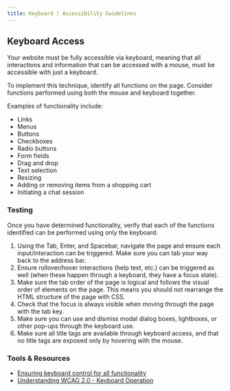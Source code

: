 ```yaml
---
title: Keyboard | Accessibility Guidelines
---
```


## Keyboard Access
Your website must be fully accessible via keyboard, meaning that all interactions and information that can be accessed with a mouse, must be accessible with just a keyboard.

To implement this technique, identify all functions on the page. Consider functions performed using both the mouse and keyboard together.

Examples of functionality include:

* Links
* Menus
* Buttons
* Checkboxes
* Radio buttons
* Form fields
* Drag and drop
* Text selection
* Resizing
* Adding or removing items from a shopping cart
* Initiating a chat session

### Testing
Once you have determined functionality, verify that each of the functions identified can be performed using only the keyboard:

1. Using the Tab, Enter, and Spacebar, navigate the page and ensure each input/interaction can be triggered. Make sure you can tab your way back to the address bar.
2. Ensure rollover/hover interactions (help text, etc.) can be triggered as well (when these happen through a keyboard, they have a focus state).
3. Make sure the tab order of the page is logical and follows the visual order of elements on the page. This means you should not rearrange the HTML structure of the page with CSS.
4. Check that the focus is always visible when moving through the page with the tab key.
5. Make sure you can use and dismiss modal dialog boxes, lightboxes, or other pop-ups through the keyboard use.
6. Make sure all title tags are available through keyboard access, and that no title tags are exposed only by hovering with the mouse.

### Tools & Resources
* [Ensuring keyboard control for all functionality](https://www.w3.org/TR/WCAG20-TECHS/G202.html)
* [Understanding WCAG 2.0 - Keyboard Operation](https://www.w3.org/TR/UNDERSTANDING-WCAG20/keyboard-operation-keyboard-operable.html)
